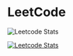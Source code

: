 # LeetCode

![Leetcode Stats](https://leetcard.jacoblin.cool/jyk60222)

[![Leetcode Stats](https://leetcard.jacoblin.cool/JacobLinCool)](https://leetcode.com/jyk60222)
